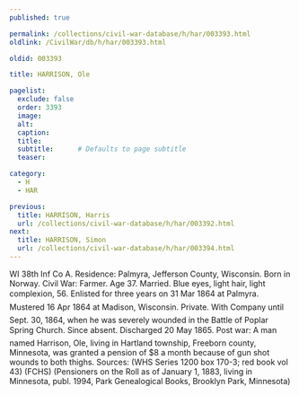 ```yaml
---
published: true

permalink: /collections/civil-war-database/h/har/003393.html
oldlink: /CivilWar/db/h/har/003393.html

oldid: 003393

title: HARRISON, Ole

pagelist:
  exclude: false
  order: 3393
  image: 
  alt:
  caption:
  title:
  subtitle:      # Defaults to page subtitle
  teaser:

category: 
  - H 
  - HAR

previous:
  title: HARRISON, Harris
  url: /collections/civil-war-database/h/har/003392.html  
next:
  title: HARRISON, Simon
  url: /collections/civil-war-database/h/har/003394.html   
---
```

WI 38th Inf Co A. Residence: Palmyra, Jefferson County, Wisconsin. Born in Norway. Civil War: Farmer. Age 37. Married. Blue eyes, light hair, light complexion, 5&#146;6&#148;. Enlisted for three years on 31 Mar 1864 at Palmyra. Mustered 16 Apr 1864 at Madison, Wisconsin. Private. &#147;With Company until Sept. 30, 1864, when he was severely wounded in the Battle of Poplar Spring Church. Since absent.&#148; Discharged 20 May 1865. Post war: A man named Harrison, Ole, living in Hartland township, Freeborn county, Minnesota, was granted a pension of $8 a month because of gun shot wounds to both thighs. Sources: (WHS Series 1200 box 170-3; red book vol 43) (FCHS) (Pensioners on the Roll as of January 1, 1883, living in Minnesota, publ. 1994, Park Genealogical Books, Brooklyn Park, Minnesota)